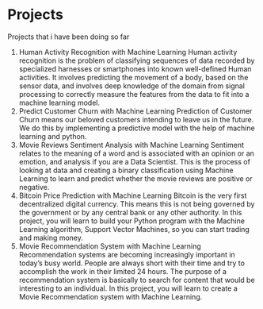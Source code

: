 # Projects
Projects that i have been doing so far
1. Human Activity Recognition with Machine Learning
Human activity recognition is the problem of classifying sequences of data recorded by specialized harnesses or smartphones into known well-defined Human activities.
It involves predicting the movement of a body, based on the sensor data, and involves deep knowledge of the domain from signal processing to correctly measure the features from the data to fit into a machine learning model.
2. Predict Customer Churn with Machine Learning
Prediction of Customer Churn means our beloved customers intending to leave us in the future. We do this by implementing a predictive model with the help of machine learning and python. 
3. Movie Reviews Sentiment Analysis with Machine Learning
Sentiment relates to the meaning of a word and is associated with an opinion or an emotion, and analysis if you are a Data Scientist.
This is the process of looking at data and creating a binary classification using Machine Learning to learn and predict whether the movie reviews are positive or negative.
4. Bitcoin Price Prediction with Machine Learning
Bitcoin is the very first decentralized digital currency. This means this is not being governed by the government or by any central bank or any other authority.
In this project, you will learn to build your Python program with the Machine Learning algorithm, Support Vector Machines, so you can start trading and making money.
5. Movie Recommendation System with Machine Learning
Recommendation systems are becoming increasingly important in today’s busy world. People are always short with their time and try to accomplish the work in their limited 24 hours.
The purpose of a recommendation system is basically to search for content that would be interesting to an individual. In this project, you will learn to create a Movie Recommendation system with Machine Learning.
